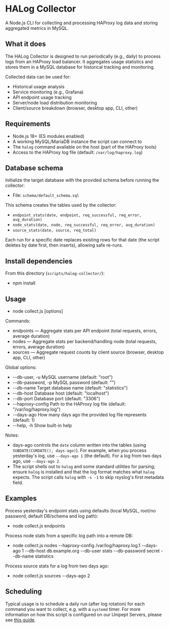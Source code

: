 # HALog Collector

A Node.js CLI for collecting and processing HAProxy log data and storing aggregated metrics in MySQL.

## What it does

The HALog Collector is designed to run periodically (e.g., daily) to process logs from an HAProxy load balancer.
It aggregates usage statistics and stores them in a MySQL database for historical tracking and monitoring.

Collected data can be used for:

- Historical usage analysis
- Service monitoring (e.g., Grafana)
- API endpoint usage tracking
- Server/node load distribution monitoring
- Client/source breakdown (browser, desktop app, CLI, other)

## Requirements

- Node.js 18+ (ES modules enabled)
- A working MySQL/MariaDB instance the script can connect to
- The `halog` command available on the host (part of the HAProxy tools)
- Access to the HAProxy log file (default: `/var/log/haproxy.log`)

## Database schema

Initialize the target database with the provided schema before running the collector:

- File: `schema/default_schema.sql`

This schema creates the tables used by the collector:

- `endpoint_stats(date, endpoint, req_successful, req_error, avg_duration)`
- `node_stats(date, node, req_successful, req_error, avg_duration)`
- `source_stats(date, source, req_total)`

Each run for a specific date replaces existing rows for that date (the script deletes by date first, then inserts),
allowing safe re-runs.

## Install dependencies

From this directory (`scripts/halog-collector/`):

- npm install

## Usage

- node collect.js <command> [options]

Commands:

- endpoints — Aggregate stats per API endpoint (total requests, errors, average duration)
- nodes — Aggregate stats per backend/handling node (total requests, errors, average duration)
- sources — Aggregate request counts by client source (browser, desktop app, CLI, other)

Global options:

- --db-user, -u         MySQL username (default: "root")
- --db-password, -p     MySQL password (default: "")
- --db-name             Target database name (default: "statistics")
- --db-host             Database host (default: "localhost")
- --db-port             Database port (default: "3306")
- --haproxy-config      Path to the HAProxy log file (default: "/var/log/haproxy.log")
- --days-ago            How many days ago the provided log file represents (default: 1)
- --help, -h            Show built-in help

Notes:

- days-ago controls the `date` column written into the tables (using `SUBDATE(CURDATE(), days-ago)`). For example,
  when you process yesterday's log, use `--days-ago 1` (the default). For a log from two days ago, use `--days-ago 2`.
- The script shells out to `halog` and some standard utilities for parsing; ensure `halog` is installed and that the
  log format matches what `halog` expects. The script calls `halog` with `-s -1` to skip rsyslog's first metadata field.

## Examples

Process yesterday's endpoint stats using defaults (local MySQL, root/no password, default DB/schema and log path):

- node collect.js endpoints

Process node stats from a specific log path into a remote DB:

- node collect.js nodes --haproxy-config /var/log/haproxy.log.1 --days-ago 1 --db-host db.example.org --db-user stats --db-password secret --db-name statistics

Process source stats for a log from two days ago:

- node collect.js sources --days-ago 2

## Scheduling

Typical usage is to schedule a daily run (after log rotation) for each command you want to collect, e.g. with a
`systemd` timer. For more information on how this script is configured on our Unipept Servers, please see 
[this guide](https://github.com/unipept/unipept/wiki/unipept-api-load-balancer-configuration#logging-and-monitoring-server-status).


